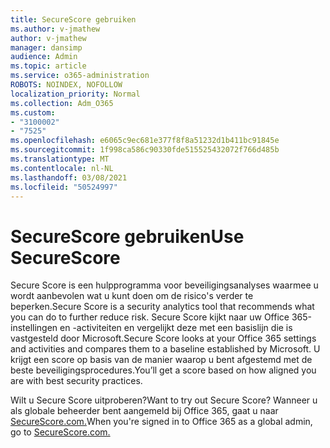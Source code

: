 ```yaml
---
title: SecureScore gebruiken
ms.author: v-jmathew
author: v-jmathew
manager: dansimp
audience: Admin
ms.topic: article
ms.service: o365-administration
ROBOTS: NOINDEX, NOFOLLOW
localization_priority: Normal
ms.collection: Adm_O365
ms.custom:
- "3100002"
- "7525"
ms.openlocfilehash: e6065c9ec681e377f8f8a51232d1b411bc91845e
ms.sourcegitcommit: 1f998ca586c90330fde515525432072f766d485b
ms.translationtype: MT
ms.contentlocale: nl-NL
ms.lasthandoff: 03/08/2021
ms.locfileid: "50524997"
---
```

# <a name="use-securescore"></a><span data-ttu-id="d331f-102">SecureScore gebruiken</span><span class="sxs-lookup"><span data-stu-id="d331f-102">Use SecureScore</span></span>

<span data-ttu-id="d331f-103">Secure Score is een hulpprogramma voor beveiligingsanalyses waarmee u wordt aanbevolen wat u kunt doen om de risico's verder te beperken.</span><span class="sxs-lookup"><span data-stu-id="d331f-103">Secure Score is a security analytics tool that recommends what you can do to further reduce risk.</span></span> <span data-ttu-id="d331f-104">Secure Score kijkt naar uw Office 365-instellingen en -activiteiten en vergelijkt deze met een basislijn die is vastgesteld door Microsoft.</span><span class="sxs-lookup"><span data-stu-id="d331f-104">Secure Score looks at your Office 365 settings and activities and compares them to a baseline established by Microsoft.</span></span> <span data-ttu-id="d331f-105">U krijgt een score op basis van de manier waarop u bent afgestemd met de beste beveiligingsprocedures.</span><span class="sxs-lookup"><span data-stu-id="d331f-105">You’ll get a score based on how aligned you are with best security practices.</span></span>

<span data-ttu-id="d331f-106">Wilt u Secure Score uitproberen?</span><span class="sxs-lookup"><span data-stu-id="d331f-106">Want to try out Secure Score?</span></span> <span data-ttu-id="d331f-107">Wanneer u als globale beheerder bent aangemeld bij Office 365, gaat u naar [SecureScore.com.](https://securescore.office.com/)</span><span class="sxs-lookup"><span data-stu-id="d331f-107">When you're signed in to Office 365 as a global admin, go to [SecureScore.com.](https://securescore.office.com/)</span></span>
